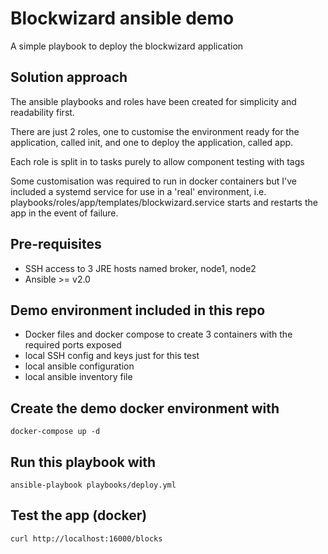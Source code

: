 # Blockwizard ansible demo
A simple playbook to deploy the blockwizard application

## Solution approach
The ansible playbooks and roles have been created for simplicity and readability first.

There are just 2 roles, one to customise the environment ready for the application, called init, and one to deploy the application, called app.

Each role is split in to tasks purely to allow component testing with tags

Some customisation was required to run in docker containers but I've included a systemd service for use in a 'real' environment, i.e. playbooks/roles/app/templates/blockwizard.service starts and restarts the app in the event of failure.


## Pre-requisites
- SSH access to 3 JRE hosts named broker, node1, node2
- Ansible >= v2.0

## Demo environment included in this repo
- Docker files and docker compose to create 3 containers with the required ports exposed
- local SSH config and keys just for this test
- local ansible configuration
- local ansible inventory file

## Create the demo docker environment with
```docker-compose up -d```

## Run this playbook with
```ansible-playbook playbooks/deploy.yml```

## Test the app (docker)
```curl http://localhost:16000/blocks```
